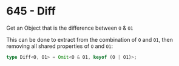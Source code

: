# 645 - Diff

Get an Object that is the difference between `O` & `O1`

This can be done to extract from the combination of `O` and `O1`, then removing all shared properties of `O` and `O1`:

```typescript
type Diff<O, O1> = Omit<O & O1, keyof (O | O1)>;
```
